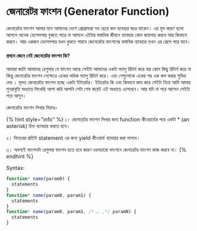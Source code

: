 # জেনারেটর ফাংশন (Generator Function)

জেনারেটর ফাংশন আমার মনে আমাদের দেশে প্রোগ্রামারা সব ছেয়ে কম ব্যাবহার করে থাকেন। এর মূল কারণ হলো আসলে অনেক ডেপেলপার বুঝতে পারে না আসলে এইটার বাস্তবিক জীবনে ব্যাবহার কোন জায়গায় করবে আর কিভাবে করবে। আর একজন ডেপেলপার যখন বুঝতে পারবে জেনেরেটর ফাংশনের বাস্তবিক ব্যাবহার তখন এর প্রেমে পরে যাবে।&#x20;

#### প্রথমে জেনে নেই জেনেরেটর ফাংশন কি?

আমারা জানি আমাদের রেগুলার যে ফাংশন আছে সেইটা আমাদের একটা ভ্যালু রিটার্ন করে বার কোন কিছু রিটার্ন করে না কিন্তু জেনারেটর ফাংশন সেক্ষেত্রে একের অধিক ভ্যালু রিটার্ন করে। এবং সেগুলোকে একের পর এক কল করার সুবিধা দেয় । মূলত জেনারেটর ফাংশন হচ্ছে একটা ইটারেটর। ইটারেটর কি এবং কিভাবে কায করে সেইটা নিয়ে আমি আমার পুনরাবৃত্তি অধ্যায়ে লিখেছি আশা করি আপনি সেটা শেষ করেই এই অধ্যায়ে এসেছেন। আর যদি না পরে আসেন সেইটা পরে আসুন।&#x20;

জেনারেটর ফাংশন লিখার নিয়মঃ-&#x20;

{% hint style="info" %}
১। জেনারেটর ফাংশন লিখার জন্য function কীওয়ার্ডের পরে একটা \* (an asterisk) চিহ্ন ব্যাবহার করতে হবে।

২। ভিতরের প্রতিটা statement এর জন্য yield  কীওয়ার্ড ব্যাবহার করা লাগবে।

৩। অবশ্যই ফাংশনটা রেগুলার ফাংশন হতে হবে কারণ ওয়অ্যারো ফাংশনে  জেনারেটর ফাংশন কাজ করবে না।&#x20;
{% endhint %}

Syntax:

```javascript
function* name(param0) {
  statements
}
function* name(param0, param1) {
  statements
}
function* name(param0, param1, /* … ,*/ paramN) {
  statements
}
```
